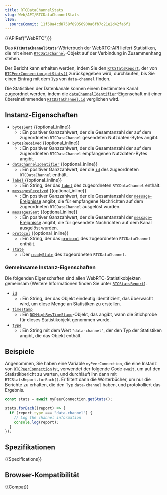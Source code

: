```yaml
---
title: RTCDataChannelStats
slug: Web/API/RTCDataChannelStats
l10n:
  sourceCommit: 11f58a4cd8758f89056900a6fb7c21e2d42fa6f1
---
```


{{APIRef("WebRTC")}}

Das **`RTCDataChannelStats`**-Wörterbuch der [WebRTC-API](/de/docs/Web/API/WebRTC_API) liefert Statistiken, die mit einem [`RTCDataChannel`](/de/docs/Web/API/RTCDataChannel)-Objekt auf der Verbindung in Zusammenhang stehen.

Der Bericht kann erhalten werden, indem Sie den [`RTCStatsReport`](/de/docs/Web/API/RTCStatsReport), der von [`RTCPeerConnection.getStats()`](/de/docs/Web/API/RTCPeerConnection/getStats) zurückgegeben wird, durchlaufen, bis Sie einen Eintrag mit dem [`Typ`](#type) von `data-channel` finden.

Die Statistiken der Datenkanäle können einem bestimmten Kanal zugeordnet werden, indem die [`dataChannelIdentifier`](#datachannelidentifier)-Eigenschaft mit einer übereinstimmenden [`RTCDataChannel.id`](/de/docs/Web/API/RTCDataChannel/id) verglichen wird.

## Instanz-Eigenschaften

- [`bytesSent`](/de/docs/Web/API/RTCDataChannelStats/bytesSent) {{optional_inline}}
  - : Ein positiver Ganzzahlwert, der die Gesamtanzahl der auf dem zugeordneten `RTCDataChannel` gesendeten Nutzdaten-Bytes angibt.
- [`bytesReceived`](/de/docs/Web/API/RTCDataChannelStats/bytesReceived) {{optional_inline}}
  - : Ein positiver Ganzzahlwert, der die Gesamtanzahl der auf dem zugeordneten `RTCDataChannel` empfangenen Nutzdaten-Bytes angibt.
- [`dataChannelIdentifier`](/de/docs/Web/API/RTCDataChannelStats/dataChannelIdentifier) {{optional_inline}}
  - : Ein positiver Ganzzahlwert, der die [`id`](/de/docs/Web/API/RTCDataChannel/id) des zugeordneten `RTCDataChannel` enthält.
- [`label`](/de/docs/Web/API/RTCDataChannelStats/label) {{optional_inline}}
  - : Ein String, der das [`label`](/de/docs/Web/API/RTCDataChannel/label) des zugeordneten `RTCDataChannel` enthält.
- [`messagesReceived`](/de/docs/Web/API/RTCDataChannelStats/messagesReceived) {{optional_inline}}
  - : Ein positiver Ganzzahlwert, der die Gesamtanzahl der [`message`-Ereignisse](/de/docs/Web/API/RTCDataChannel/message_event) angibt, die für empfangene Nachrichten auf dem zugeordneten `RTCDataChannel` ausgelöst wurden.
- [`messagesSent`](/de/docs/Web/API/RTCDataChannelStats/messagesSent) {{optional_inline}}
  - : Ein positiver Ganzzahlwert, der die Gesamtanzahl der [`message`-Ereignisse](/de/docs/Web/API/RTCDataChannel/message_event) angibt, die für gesendete Nachrichten auf dem Kanal ausgelöst wurden.
- [`protocol`](/de/docs/Web/API/RTCDataChannelStats/protocol) {{optional_inline}}
  - : Ein String, der das [`protocol`](/de/docs/Web/API/RTCDataChannel/protocol) des zugeordneten `RTCDataChannel` enthält.
- [`state`](/de/docs/Web/API/RTCDataChannelStats/state)
  - : Der [`readyState`](/de/docs/Web/API/RTCDataChannel/readyState) des zugeordneten `RTCDataChannel`.

### Gemeinsame Instanz-Eigenschaften

Die folgenden Eigenschaften sind allen WebRTC-Statistikobjekten gemeinsam (Weitere Informationen finden Sie unter [`RTCStatsReport`](/de/docs/Web/API/RTCStatsReport#common_instance_properties)).

<!-- RTCStats -->

- [`id`](/de/docs/Web/API/RTCDataChannelStats/id)
  - : Ein String, der das Objekt eindeutig identifiziert, das überwacht wird, um diese Menge an Statistiken zu erstellen.
- [`timestamp`](/de/docs/Web/API/RTCDataChannelStats/timestamp)
  - : Ein [`DOMHighResTimeStamp`](/de/docs/Web/API/DOMHighResTimeStamp)-Objekt, das angibt, wann die Stichprobe für dieses Statistikobjekt genommen wurde.
- [`type`](/de/docs/Web/API/RTCDataChannelStats/type)
  - : Ein String mit dem Wert `"data-channel"`, der den Typ der Statistiken angibt, die das Objekt enthält.

## Beispiele

Angenommen, Sie haben eine Variable `myPeerConnection`, die eine Instanz von [`RTCPeerConnection`](/de/docs/Web/API/RTCPeerConnection) ist, verwendet der folgende Code `await`, um auf den Statistikbericht zu warten, und durchläuft ihn dann mit `RTCStatsReport.forEach()`.
Er filtert dann die Wörterbücher, um nur die Berichte zu erhalten, die den Typ `data-channel` haben, und protokolliert das Ergebnis.

```js
const stats = await myPeerConnection.getStats();

stats.forEach((report) => {
  if (report.type === "data-channel") {
    // Log the channel information
    console.log(report);
  }
});
```

## Spezifikationen

{{Specifications}}

## Browser-Kompatibilität

{{Compat}}
